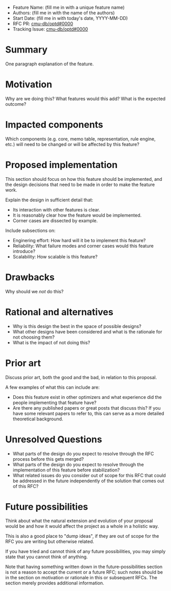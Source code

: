 - Feature Name: (fill me in with a unique feature name)
- Authors: (fill me in with the name of the authors)
- Start Date: (fill me in with today's date, YYYY-MM-DD)
- RFC PR: [cmu-db/optd#0000](https://github.com/cmu-db/optd/pull/0000)
- Tracking Issue: [cmu-db/optd#0000](https://github.com/cmu-db/optd/issues/0000)

# Summary

One paragraph explanation of the feature.

# Motivation

Why are we doing this? What features would this add? What is the expected outcome?

# Impacted components

Which components (e.g. core, memo table, representation, rule engine, etc.) will need to be changed
or will be affected by this feature?

# Proposed implementation

This section should focus on how this feature should be implemented, and the design decisions that
need to be made in order to make the feature work.

Explain the design in sufficient detail that:

- Its interaction with other features is clear.
- It is reasonably clear how the feature would be implemented.
- Corner cases are dissected by example.

Include subsections on:

- Enginering effort: How hard will it be to implement this feature?
- Reliability: What failure modes and corner cases would this feature introduce?
- Scalability: How scalable is this feature?

# Drawbacks

Why should we _not_ do this?

# Rational and alternatives

- Why is this design the best in the space of possible designs?
- What other designs have been considered and what is the rationale for not choosing them?
- What is the impact of not doing this?

# Prior art

Discuss prior art, both the good and the bad, in relation to this proposal.

A few examples of what this can include are:

- Does this feature exist in other optimizers and what experience did the people implementing that
  feature have?
- Are there any published papers or great posts that discuss this? If you have some relevant papers
  to refer to, this can serve as a more detailed theoretical background.

# Unresolved Questions

- What parts of the design do you expect to resolve through the RFC process before this gets merged?
- What parts of the design do you expect to resolve through the implementation of this feature
  before stabilization?
- What related issues do you consider out of scope for this RFC that could be addressed in the
  future independently of the solution that comes out of this RFC?

# Future possibilities

Think about what the natural extension and evolution of your proposal would be and how it would
affect the project as a whole in a holistic way.

This is also a good place to "dump ideas", if they are out of scope for the RFC you are writing but
otherwise related.

If you have tried and cannot think of any future possibilities, you may simply state that you cannot
think of anything.

Note that having something written down in the future-possibilities section is not a reason to
accept the current or a future RFC; such notes should be in the section on motivation or rationale
in this or subsequent RFCs. The section merely provides additional information.
